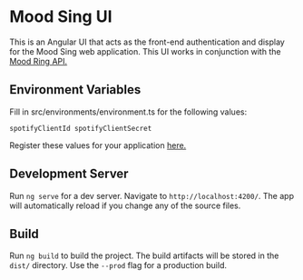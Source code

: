 # Mood Sing UI

This is an Angular UI that acts as the front-end authentication and display for the Mood Sing web application. This UI works in conjunction with the [Mood Ring API.](https://github.com/aasthakhanna/mood-sing-api)

## Environment Variables
Fill in src/environments/environment.ts for the following values:

``spotifyClientId
spotifyClientSecret``

Register these values for your application [here.](https://developer.spotify.com/dashboard/login)

## Development Server

Run `ng serve` for a dev server. Navigate to `http://localhost:4200/`. The app will automatically reload if you change any of the source files.

## Build

Run `ng build` to build the project. The build artifacts will be stored in the `dist/` directory. Use the `--prod` flag for a production build.

